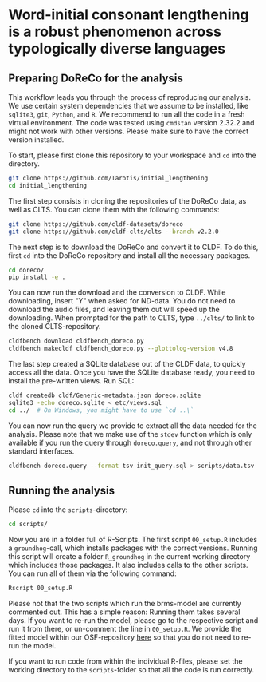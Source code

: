 # Word-initial consonant lengthening is a robust phenomenon across typologically diverse languages

## Preparing DoReCo for the analysis

This workflow leads you through the process of reproducing our analysis. We use certain system dependencies that we assume to be installed, like `sqlite3`, `git`, `Python`, and `R`. We recommend to run all the code in a fresh virtual environment. The code was tested using `cmdstan` version 2.32.2 and might not work with other versions. Please make sure to have the correct version installed.

To start, please first clone this repository to your workspace and `cd` into the directory.

```bash
git clone https://github.com/Tarotis/initial_lengthening
cd initial_lengthening
```

The first step consists in cloning the repositories of the DoReCo data, as well as CLTS. You can clone them with the following commands:

```bash
git clone https://github.com/cldf-datasets/doreco
git clone https://github.com/cldf-clts/clts --branch v2.2.0
```

The next step is to download the DoReCo and convert it to CLDF. To do this, first `cd` into the DoReCo repository and install all the necessary packages.

```bash
cd doreco/
pip install -e .
```

You can now run the download and the conversion to CLDF. While downloading, insert "Y" when asked for ND-data. You do not need to download the audio files, and leaving them out will speed up the downloading. When prompted for the path to CLTS, type `../clts/` to link to the cloned CLTS-repository.

```bash
cldfbench download cldfbench_doreco.py
cldfbench makecldf cldfbench_doreco.py --glottolog-version v4.8
```

The last step created a SQLite database out of the CLDF data, to quickly access all the data. Once you have the SQLite database ready, you need to install the pre-written views. Run SQL:

```bash
cldf createdb cldf/Generic-metadata.json doreco.sqlite
sqlite3 -echo doreco.sqlite < etc/views.sql
cd ../  # On Windows, you might have to use `cd ..\`
```

You can now run the query we provide to extract all the data needed for the analysis. Please note that we make use of the `stdev` function which is only available if you run the query through `doreco.query`, and not through other standard interfaces.

```bash
cldfbench doreco.query --format tsv init_query.sql > scripts/data.tsv
```

## Running the analysis

Please `cd` into the `scripts`-directory:

```bash
cd scripts/
```

Now you are in a folder full of R-Scripts. The first script `00_setup.R` includes a `groundhog`-call, which installs packages with the correct versions. Running this script will create a folder `R_groundhog` in the current working directory which includes those packages. It also includes calls to the other scripts. You can run all of them via the following command:

```bash
Rscript 00_setup.R
```

Please not that the two scripts which run the brms-model are currently commented out. This has a simple reason: Running them takes several days. If you want to re-run the model, please go to the respective script and run it from there, or un-comment the line in `00_setup.R`. We provide the fitted model within our OSF-repository [here](https://osf.io/tc9zx/?view_only=a658d5da64a7431f87d993b71a8e184c) so that you do not need to re-run the model.

If you want to run code from within the individual R-files, please set the working directory to the `scripts`-folder so that all the code is run correctly.
